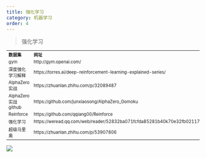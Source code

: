 ```yaml
---
title: 强化学习
category: 机器学习
order: 4
---
```


> 强化学习
<table width="1033" style="font-size: 0.8em;">
	<tbody>
		<tr>
			<td>
				<strong>
					数据集
				</strong>
			</td>
			<td>
				<strong>
					网址
				</strong>
			</td>
		</tr>
		<tr>
			<td>
				gym
			</td>
			<td>
				http://gym.openai.com/
			</td>
		</tr>
		<tr>
			<td>
				深度强化学习解释
			</td>
			<td>
				https://torres.ai/deep-reinforcement-learning-explained-series/
			</td>
		</tr>
		<tr>
			<td>
				AlphaZero实战
			</td>
			<td>
				https://zhuanlan.zhihu.com/p/32089487
			</td>
		</tr>
		<tr>
			<td>
				AlphaZero实战github
			</td>
			<td>
				https://github.com/junxiaosong/AlphaZero_Gomoku
			</td>
		</tr>
		<tr>
			<td>
				Reinforce
			</td>
			<td>
				https://github.com/qqiang00/Reinforce
			</td>
		</tr>
		<tr>
			<td>
				强化学习
			</td>
			<td>
				https://weread.qq.com/web/reader/52832ba071fcfda85281b40k70e32fb021170efdf2eca12
			</td>
		</tr>
		<tr>
			<td>
				超级马里奥
			</td>
			<td>
				https://zhuanlan.zhihu.com/p/53907806
			</td>
		</tr>
	</tbody>
</table>

![](//placehold.it/800x600)
